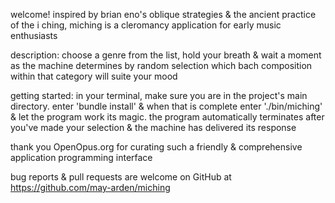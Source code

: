 welcome! inspired by brian eno's oblique strategies & the ancient practice of the i ching, miching is a cleromancy application for early music enthusiasts

description: choose a genre from the list, hold your breath & wait a moment as
the machine determines by random selection which bach composition within that category will suite your mood 

getting started: in your terminal, make sure you are in the project's main directory. enter 'bundle install' & when that is complete enter './bin/miching' & let the program work its magic. the program automatically terminates after you've made your selection & the machine has delivered its response

thank you OpenOpus.org for curating such a friendly & comprehensive application programming interface

bug reports & pull requests are welcome on GitHub at https://github.com/may-arden/miching

